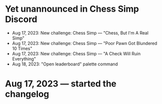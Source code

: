 # Yet unannounced in Chess Simp Discord

* Aug 17, 2023: New challenge: Chess Simp — "Chess, But I'm A Real Simp"
* Aug 17, 2023: New challenge: Chess Simp — "Poor Pawn Got Blundered 10 Times"
* Aug 17, 2023: New challenge: Chess Simp — "A Check Will Ruin Everything"
* Aug 18, 2023: "Open leaderboard" palette command

# Aug 17, 2023 — started the changelog
